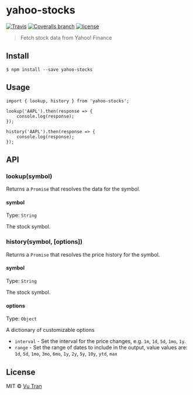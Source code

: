 # yahoo-stocks

[![Travis](https://img.shields.io/travis/vutran/yahoo-stocks/develop.svg?maxAge=2592000&style=flat-square)](https://travis-ci.org/vutran/yahoo-stocks) [![Coveralls branch](https://img.shields.io/coveralls/vutran/yahoo-stocks/develop.svg?maxAge=2592000&style=flat-square)](https://coveralls.io/github/vutran/yahoo-stocks) [![license](https://img.shields.io/github/license/vutran/yahoo-stocks.svg?maxAge=2592000&style=flat-square)](LICENSE)

> Fetch stock data from Yahoo! Finance

## Install

```
$ npm install --save yahoo-stocks
```

## Usage

```
import { lookup, history } from 'yahoo-stocks';

lookup('AAPL').then(response => {
    console.log(response);
});

history('AAPL').then(response => {
    console.log(response);
});
```

## API

### lookup(symbol)

Returns a `Promise` that resolves the data for the symbol.

#### symbol

Type: `String`

The stock symbol.

### history(symbol, [options])

Returns a `Promise` that resolves the price history for the symbol.

#### symbol

Type: `String`

The stock symbol.

#### options

Type: `Object`

A dictionary of customizable options

*   `interval` - Set the interval for the price changes, e.g. `1m`, `1d`, `5d`, `1mo`, `1y`.
*   `range` - Set the range of dates to include in the output, value values are: `1d`, `5d`, `1mo`, `3mo`, `6mo`, `1y`, `2y`, `5y`, `10y`, `ytd`, `max`

## License

MIT © [Vu Tran](https://github.com/vutran/)
